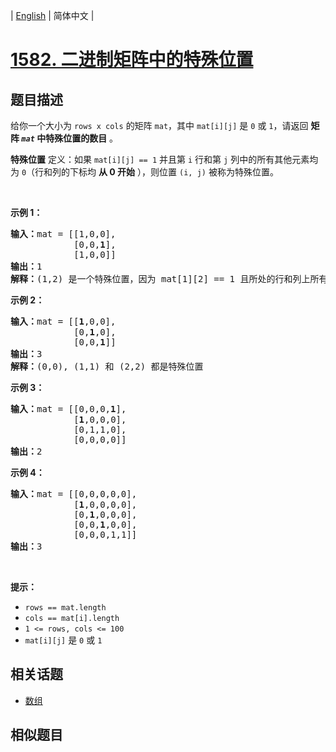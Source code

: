 
| [English](README_EN.md) | 简体中文 |

# [1582. 二进制矩阵中的特殊位置](https://leetcode-cn.com/problems/special-positions-in-a-binary-matrix/)

## 题目描述

<p>给你一个大小为 <code>rows x cols</code> 的矩阵 <code>mat</code>，其中 <code>mat[i][j]</code> 是 <code>0</code> 或 <code>1</code>，请返回 <strong>矩阵&nbsp;<em><code>mat</code></em> 中特殊位置的数目</strong> 。</p>

<p><strong>特殊位置</strong> 定义：如果 <code>mat[i][j] == 1</code> 并且第 <code>i</code> 行和第 <code>j</code> 列中的所有其他元素均为 <code>0</code>（行和列的下标均 <strong>从 0 开始</strong> ），则位置 <code>(i, j)</code> 被称为特殊位置。</p>

<p>&nbsp;</p>

<p><strong>示例 1：</strong></p>

<pre><strong>输入：</strong>mat = [[1,0,0],
&nbsp;           [0,0,<strong>1</strong>],
&nbsp;           [1,0,0]]
<strong>输出：</strong>1
<strong>解释：</strong>(1,2) 是一个特殊位置，因为 mat[1][2] == 1 且所处的行和列上所有其他元素都是 0
</pre>

<p><strong>示例 2：</strong></p>

<pre><strong>输入：</strong>mat = [[<strong>1</strong>,0,0],
&nbsp;           [0,<strong>1</strong>,0],
&nbsp;           [0,0,<strong>1</strong>]]
<strong>输出：</strong>3
<strong>解释：</strong>(0,0), (1,1) 和 (2,2) 都是特殊位置
</pre>

<p><strong>示例 3：</strong></p>

<pre><strong>输入：</strong>mat = [[0,0,0,<strong>1</strong>],
&nbsp;           [<strong>1</strong>,0,0,0],
&nbsp;           [0,1,1,0],
&nbsp;           [0,0,0,0]]
<strong>输出：</strong>2
</pre>

<p><strong>示例 4：</strong></p>

<pre><strong>输入：</strong>mat = [[0,0,0,0,0],
&nbsp;           [<strong>1</strong>,0,0,0,0],
&nbsp;           [0,<strong>1</strong>,0,0,0],
&nbsp;           [0,0,<strong>1</strong>,0,0],
&nbsp;           [0,0,0,1,1]]
<strong>输出：</strong>3
</pre>

<p>&nbsp;</p>

<p><strong>提示：</strong></p>

<ul>
	<li><code>rows == mat.length</code></li>
	<li><code>cols == mat[i].length</code></li>
	<li><code>1 &lt;= rows, cols &lt;= 100</code></li>
	<li><code>mat[i][j]</code> 是 <code>0</code> 或 <code>1</code></li>
</ul>


## 相关话题

- [数组](https://leetcode-cn.com/tag/array)

## 相似题目


